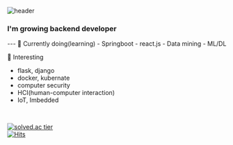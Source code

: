 
![header](https://capsule-render.vercel.app/api?type=transparent&color=auto&height=300&section=header&text=seongkyu%20lim&fontSize=90)

<h3>I'm growing backend developer</h3>
---
🔭 Currently doing(learning)
- Springboot
- react.js
- Data mining
- ML/DL

🌱 Interesting
- flask, django
- docker, kubernate
- computer security
- HCI(human-computer interaction)
- IoT, Imbedded

<!--
**seongkyu-lim/seongkyu-lim** is a ✨ _special_ ✨ repository because its `README.md` (this file) appears on your GitHub profile.

Here are some ideas to get you started:

- 🔭 I’m currently working on ...
- 🌱 I’m currently learning ...
- 👯 I’m looking to collaborate on ...
- 🤔 I’m looking for help with ...
- 💬 Ask me about ...
- 📫 How to reach me: ...
- 😄 Pronouns: ...
- ⚡ Fun fact: ...
-->


<br/>

[![solved.ac tier](http://mazassumnida.wtf/api/v2/generate_badge?boj=sglim9607)](https://solved.ac/sglim9607)
<br/>
[![Hits](https://hits.seeyoufarm.com/api/count/incr/badge.svg?url=https%3A%2F%2Fgithub.com%2Fseongkyu-lim&count_bg=%23D9ED48&title_bg=%234E81E1&icon=skypeforbusiness.svg&icon_color=%23369EB4&title=hits&edge_flat=false)](https://hits.seeyoufarm.com)

